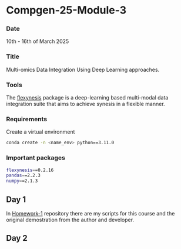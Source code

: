 # Compgen-25-Module-3

### Date
10th - 16th of March 2025

### Title
Multi-omics Data Integration Using Deep Learning approaches.

### Tools
The [flexynesis](https://github.com/BIMSBbioinfo/flexynesis) package is a deep-learning based multi-modal data integration suite that aims to achieve synesis in a flexible manner.<br>

### Requirements

Create a virtual environment
```bash
conda create -n <name_env> python==3.11.0
```

### Important packages
```bash
flexynesis==0.2.16
pandas==2.2.3
numpy==2.1.3
```

## Day 1

In [Homework-1](https://github.com/Ddafnoudis/Compgen-25-Module-3/tree/main/homework_1) repository there are my scripts for this course and the original demostration from the author and developer.

## Day 2